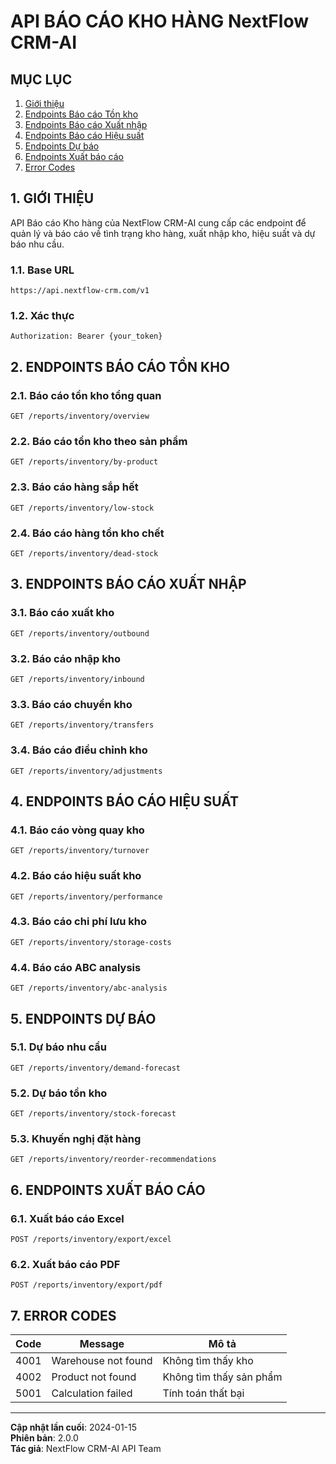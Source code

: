 # API BÁO CÁO KHO HÀNG NextFlow CRM-AI

## MỤC LỤC

1. [Giới thiệu](#1-giới-thiệu)
2. [Endpoints Báo cáo Tồn kho](#2-endpoints-báo-cáo-tồn-kho)
3. [Endpoints Báo cáo Xuất nhập](#3-endpoints-báo-cáo-xuất-nhập)
4. [Endpoints Báo cáo Hiệu suất](#4-endpoints-báo-cáo-hiệu-suất)
5. [Endpoints Dự báo](#5-endpoints-dự-báo)
6. [Endpoints Xuất báo cáo](#6-endpoints-xuất-báo-cáo)
7. [Error Codes](#7-error-codes)

## 1. GIỚI THIỆU

API Báo cáo Kho hàng của NextFlow CRM-AI cung cấp các endpoint để quản lý và báo cáo về tình trạng kho hàng, xuất nhập kho, hiệu suất và dự báo nhu cầu.

### 1.1. Base URL

```
https://api.nextflow-crm.com/v1
```

### 1.2. Xác thực

```http
Authorization: Bearer {your_token}
```

## 2. ENDPOINTS BÁO CÁO TỒN KHO

### 2.1. Báo cáo tồn kho tổng quan

```http
GET /reports/inventory/overview
```

### 2.2. Báo cáo tồn kho theo sản phẩm

```http
GET /reports/inventory/by-product
```

### 2.3. Báo cáo hàng sắp hết

```http
GET /reports/inventory/low-stock
```

### 2.4. Báo cáo hàng tồn kho chết

```http
GET /reports/inventory/dead-stock
```

## 3. ENDPOINTS BÁO CÁO XUẤT NHẬP

### 3.1. Báo cáo xuất kho

```http
GET /reports/inventory/outbound
```

### 3.2. Báo cáo nhập kho

```http
GET /reports/inventory/inbound
```

### 3.3. Báo cáo chuyển kho

```http
GET /reports/inventory/transfers
```

### 3.4. Báo cáo điều chỉnh kho

```http
GET /reports/inventory/adjustments
```

## 4. ENDPOINTS BÁO CÁO HIỆU SUẤT

### 4.1. Báo cáo vòng quay kho

```http
GET /reports/inventory/turnover
```

### 4.2. Báo cáo hiệu suất kho

```http
GET /reports/inventory/performance
```

### 4.3. Báo cáo chi phí lưu kho

```http
GET /reports/inventory/storage-costs
```

### 4.4. Báo cáo ABC analysis

```http
GET /reports/inventory/abc-analysis
```

## 5. ENDPOINTS DỰ BÁO

### 5.1. Dự báo nhu cầu

```http
GET /reports/inventory/demand-forecast
```

### 5.2. Dự báo tồn kho

```http
GET /reports/inventory/stock-forecast
```

### 5.3. Khuyến nghị đặt hàng

```http
GET /reports/inventory/reorder-recommendations
```

## 6. ENDPOINTS XUẤT BÁO CÁO

### 6.1. Xuất báo cáo Excel

```http
POST /reports/inventory/export/excel
```

### 6.2. Xuất báo cáo PDF

```http
POST /reports/inventory/export/pdf
```

## 7. ERROR CODES

| Code | Message             | Mô tả                   |
| ---- | ------------------- | ----------------------- |
| 4001 | Warehouse not found | Không tìm thấy kho      |
| 4002 | Product not found   | Không tìm thấy sản phẩm |
| 5001 | Calculation failed  | Tính toán thất bại      |

---

**Cập nhật lần cuối**: 2024-01-15  
**Phiên bản**: 2.0.0  
**Tác giả**: NextFlow CRM-AI API Team
